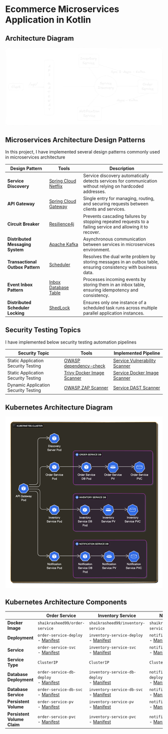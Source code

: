 # Ecommerce Microservices Application in Kotlin

## Architecture Diagram

![Architecture Diagram](images/application-architecture.png)

## Microservices Architecture Design Patterns

In this project, I have implemented several design patterns commonly used in microservices architecture

| Design Pattern                    | Tools                                                                                                                                  | Description                                                                                                      |
|-----------------------------------|----------------------------------------------------------------------------------------------------------------------------------------|------------------------------------------------------------------------------------------------------------------|
| **Service Discovery**             | [Spring Cloud Netflix](https://spring.io/projects/spring-cloud-netflix)                                                                | Service discovery automatically detects services for communication without relying on hardcoded addresses.       |
| **API Gateway**                   | [Spring Cloud Gateway](https://spring.io/projects/spring-cloud-gateway)                                                                | Single entry for managing, routing, and securing requests between clients and services.                          |
| **Circuit Breaker**               | [Resilience4j](https://resilience4j.readme.io/docs)                                                                                    | Prevents cascading failures by stopping repeated requests to a failing service and allowing it to recover.       |
| **Distributed Messaging System**  | [Apache Kafka](https://kafka.apache.org/)                                                                                              | Asynchronous communication between services in microservices environment.                                        |
| **Transactional Outbox Pattern**  | [Scheduler](https://docs.spring.io/spring-framework/docs/current/javadoc-api/org/springframework/scheduling/annotation/Scheduled.html) | Resolves the dual write problem by storing messages in an outbox table, ensuring consistency with business data. |
| **Event Inbox Pattern**           | [Inbox Database Table](https://softwaremill.com/microservices-101/#inbox-pattern)                                                      | Processes incoming events by storing them in an inbox table, ensuring idempotency and consistency.               |
| **Distributed Scheduler Locking** | [ShedLock](https://github.com/lukas-krecan/ShedLock)                                                                                   | Ensures only one instance of a scheduled task runs across multiple parallel application instances.               |

## Security Testing Topics

I have implemented below security testing automation pipelines

| Security Topic                       | Tools                                                                             | Implemented Pipeline                                                                       |
|--------------------------------------|-----------------------------------------------------------------------------------|--------------------------------------------------------------------------------------------|
| Static Application Security Testing  | [OWASP dependency-check](https://jeremylong.github.io/DependencyCheck/index.html) | [Service Vulnerability Scanner](.github/workflows/service-vulnerability-scanner.yaml)      | 
| Static Application Security Testing  | [Trivy Docker Image Scanner](https://trivy.dev/)                                  | [Service Docker Image Scanner](.github/workflows/service-image-vulnerability-scanner.yaml) | 
| Dynamic Application Security Testing | [OWASP ZAP Scanner](https://www.zaproxy.org/)                                     | [Service DAST Scanner](.github/workflows/service-dast-scanner.yaml)                        | 

## Kubernetes Architecture Diagram

![Kubernetes Architecture Diagram](images/kubernetes-architecture.png)

## Kubernetes Architecture Components

|                             | Order Service                                                                                       | Inventory Service                                                                                           | Notification Service                                                                                              | API Gateway                                                                     |
|-----------------------------|-----------------------------------------------------------------------------------------------------|-------------------------------------------------------------------------------------------------------------|-------------------------------------------------------------------------------------------------------------------|---------------------------------------------------------------------------------|
| **Docker Image**            | `shaikrasheed99/order-service`                                                                      | `shaikrasheed99/inventory-service`                                                                          | `shaikrasheed99/notification-service`                                                                             | `shaikrasheed99/api-gateway`                                                    |                                         
| **Deployment**              | `order-service-deploy` <br/> - [Manifest](k8s/deployments/order-service-deploy.yaml)                | `inventory-service-deploy`<br/> - [Manifest](k8s/deployments/inventory-service-deploy.yaml)                 | `notification-service-deploy`<br/> - [Manifest](k8s/deployments/notification-service-deploy.yaml)                 | `api-gateway-deploy`<br/> - [Manifest](k8s/deployments/api-gateway-deploy.yaml) |
| **Service**                 | `order-service-svc`<br/> - [Manifest](k8s/services/order-service-svc.yaml)                          | `inventory-service-svc`<br/> - [Manifest](k8s/services/inventory-service-svc.yaml)                          | `notification-service-svc`<br/> - [Manifest](k8s/services/notification-service-svc.yaml)                          | `api-gateway-svc`<br/> - [Manifest](k8s/services/api-gateway-svc.yaml)          |
| **Service Type**            | `ClusterIP`                                                                                         | `ClusterIP`                                                                                                 | `ClusterIP`                                                                                                       | `NodePort` - `30000`                                                            |
| **Database Deployment**     | `order-service-db-deploy`<br/> - [Manifest](k8s/deployments/databases/order-service-db-deploy.yaml) | `inventory-service-db-deploy`<br/> - [Manifest](k8s/deployments/databases/inventory-service-db-deploy.yaml) | `notification-service-db-deploy`<br/> - [Manifest](k8s/deployments/databases/notification-service-db-deploy.yaml) |                                                                                 |
| **Database Service**        | `order-service-db-svc`<br/> - [Manifest](k8s/services/databases/order-service-db-svc.yaml)          | `inventory-service-db-svc`<br/> - [Manifest](k8s/services/databases/inventory-service-db-svc.yaml)          | `notification-service-db-svc`<br/> - [Manifest](k8s/services/databases/notification-service-db-svc.yaml)          |                                                                                 |
| **Persistent Volume**       | `order-service-pv`<br/> - [Manifest](k8s/persistent-volumes/order-service-pv.yaml)                  | `inventory-service-pv`<br/> - [Manifest](k8s/persistent-volumes/inventory-service-pv.yaml)                  | `notification-service-pv`<br/> - [Manifest](k8s/persistent-volumes/notification-service-pv.yaml)                  |                                                                                 |
| **Persistent Volume Claim** | `order-service-pvc`<br/> - [Manifest](k8s/persistent-volume-claims/order-service-pvc.yaml)          | `inventory-service-pvc`<br/> - [Manifest](k8s/persistent-volume-claims/inventory-service-pvc.yaml)          | `notification-service-pvc`<br/> - [Manifest](k8s/persistent-volume-claims/notification-service-pvc.yaml)          |                                                                                 |
